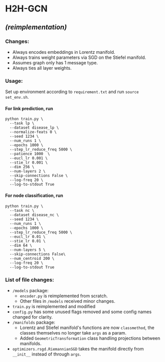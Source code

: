 # H2H-GCN
## *(reimplementation)*


### Changes:
- Always encodes embeddings in Lorentz manifold.
- Always trains weight parameters via SGD on the Stiefel manifold.
- Assumes graph only has 1 message type.
- Always ties all layer weights.


### Usage:
Set up environment according to `requirement.txt` and run `source set_env.sh`.
#### For link prediction, run
```
python train.py \
  --task lp \
  --dataset disease_lp \
  --normalize-feats 0 \
  --seed 1234 \
  --num_runs 1 \
  --epochs 1000 \
  --step_lr_reduce_freq 5000 \
  --patience 1000  \
  --eucl_lr 0.001 \
  --stie_lr 0.001 \
  --dim 256 \
  --num-layers 2 \
  --skip-connections False \
  --log-freq 20 \
  --log-to-stdout True
```

#### For node classification, run
```
python train.py \
  --task nc \
  --dataset disease_nc \
  --seed 1234 \
  --num_runs 1 \
  --epochs 1000 \
  --step_lr_reduce_freq 5000 \
  --eucl_lr 0.01 \
  --stie_lr 0.01 \
  --dim 64 \
  --num-layers 5 \
  --skip-connections False\
  --num_centroid 200 \
  --log-freq 20 \
  --log-to-stdout True
```


### List of file changes:
- `/models` package:
  - `encoder.py` is reimplemented from scratch.
  - Other files in `/models` received minor changes.
- `train.py` is reimplemented and modified
- `config.py` has some unused flags removed and some config names changed for clarity. 
- `/manifolds` package:
  - Lorentz and Stiefel manifold's functions are now `classmethod`, the classes themselves no longer take `args` as a param.
  - Added `GeometricTransformation` class handling projections between manifolds. 
- `optimizers.rsgd.RiemannianSGD` takes the manifold directly from `__init__` instead of through `args`.
